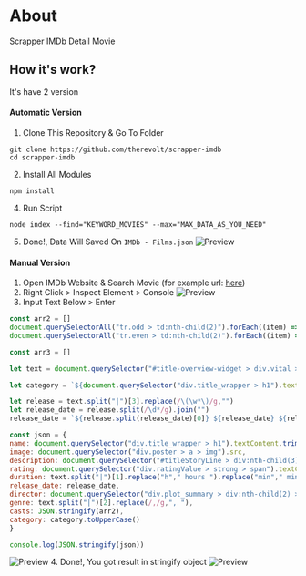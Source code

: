 # About
Scrapper IMDb Detail Movie

## How it's work?
It's have 2 version
#### Automatic Version
1. Clone This Repository & Go To Folder
```
git clone https://github.com/therevolt/scrapper-imdb
cd scrapper-imdb
```
2. Install All Modules
```
npm install
```
4. Run Script
```
node index --find="KEYWORD_MOVIES" --max="MAX_DATA_AS_YOU_NEED"
```
5. Done!, Data Will Saved On ```IMDb - Films.json```
![Preview](https://i.ibb.co/QjFqbsn/imdb5.png)


#### Manual Version
1. Open IMDb Website & Search Movie (for example url: [here](https://www.imdb.com/title/tt6882604/?ref_=ttls_li_tt))
2. Right Click > Inspect Element > Console
![Preview](https://i.ibb.co/PmJ804b/imdb.png)
3. Input Text Below > Enter
```javascript
const arr2 = []
document.querySelectorAll("tr.odd > td:nth-child(2)").forEach((item) => arr2.push((item).textContent.toString().trim().replace(/\n|\r/,"")))
document.querySelectorAll("tr.even > td:nth-child(2)").forEach((item) => arr2.push((item).textContent.toString().trim().replace(/\n|\r/,"")))

const arr3 = []

let text = document.querySelector("#title-overview-widget > div.vital > div.title_block > div > div.titleBar > div.title_wrapper > div.subtext").textContent.trim().replace(/\s|\s\n|\n|\r/g,"")

let category = `${document.querySelector("div.title_wrapper > h1").textContent.trim()[0] === " " ? document.querySelector("div.title_wrapper > h1").textContent.trim()[1] : document.querySelector("div.title_wrapper > h1").textContent.trim()[0]}${document.querySelector("div.title_wrapper > h1").textContent.trim()[1] === " " ? document.querySelector("div.title_wrapper > h1").textContent.trim()[2] : document.querySelector("div.title_wrapper > h1").textContent.trim()[1]}-${Math.floor(Math.random() * (100 - 10) ) + 10}`

let release = text.split("|")[3].replace(/\(\w*\)/g,"")
let release_date = release.split(/\d*/g).join("")
release_date = `${release.split(release_date)[0]} ${release_date} ${release.split(release_date)[1]}`

const json = {
name: document.querySelector("div.title_wrapper > h1").textContent.trim(),
image: document.querySelector("div.poster > a > img").src,
description: document.querySelector("#titleStoryLine > div:nth-child(3) > p > span").textContent.trim(),
rating: document.querySelector("div.ratingValue > strong > span").textContent,
duration: text.split("|")[1].replace("h"," hours ").replace("min"," minutes"),
release_date: release_date,
director: document.querySelector("div.plot_summary > div:nth-child(2) > a").text,
genre: text.split("|")[2].replace(/,/g,", "),
casts: JSON.stringify(arr2),
category: category.toUpperCase()
}

console.log(JSON.stringify(json))
```
![Preview](https://i.ibb.co/1ZgXvV3/imdb2.png)
4. Done!, You got result in stringify object
![Preview](https://i.ibb.co/WyXPzGW/imdb3.png)
